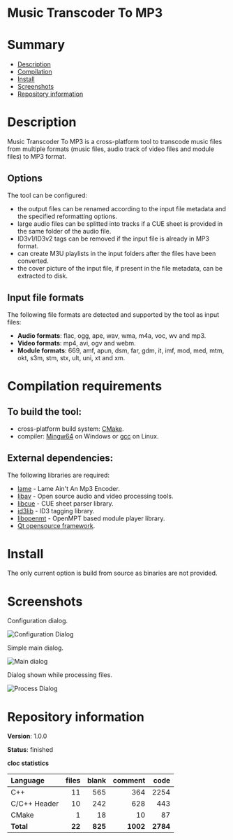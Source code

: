 Music Transcoder To MP3
=======================

# Summary
- [Description](#description)
- [Compilation](#compilation-requirements)
- [Install](#install)
- [Screenshots](#screenshots)
- [Repository information](#repository-information)

# Description
Music Transcoder To MP3 is a cross-platform tool to transcode music files from multiple formats (music files, audio track of video files and module files) to MP3 format. 

## Options
The tool can be configured:
* the output files can be renamed according to the input file metadata and the specified reformatting options.
* large audio files can be splitted into tracks if a CUE sheet is provided in the same folder of the audio file.
* ID3v1/ID3v2 tags can be removed if the input file is already in MP3 format.
* can create M3U playlists in the input folders after the files have been converted.
* the cover picture of the input file, if present in the file metadata, can be extracted to disk. 

## Input file formats
The following file formats are detected and supported by the tool as input files:
* **Audio formats**: flac, ogg, ape, wav, wma, m4a, voc, wv and mp3.
* **Video formats**: mp4, avi, ogv and webm.
* **Module formats**: 669, amf, apun, dsm, far, gdm, it, imf, mod, med, mtm, okt, s3m, stm, stx, ult, uni, xt and xm.

# Compilation requirements
## To build the tool:
* cross-platform build system: [CMake](http://www.cmake.org/cmake/resources/software.html).
* compiler: [Mingw64](http://sourceforge.net/projects/mingw-w64/) on Windows or [gcc](http://gcc.gnu.org/) on Linux.

## External dependencies:
The following libraries are required:
* [lame](http://lame.sourceforge.net/) - Lame Ain't An Mp3 Encoder.
* [libav](https://libav.org/) - Open source audio and video processing tools.
* [libcue](http://sourceforge.net/projects/libcue/) - CUE sheet parser library.
* [id3lib](http://id3lib.sourceforge.net/) - ID3 tagging library.
* [libopenmt](http://lib.openmpt.org/) - OpenMPT based module player library.
* [Qt opensource framework](http://www.qt.io/).

# Install
The only current option is build from source as binaries are not provided. 

# Screenshots
Configuration dialog.

![Configuration Dialog](https://cloud.githubusercontent.com/assets/12167134/7867871/e2fcceba-0578-11e5-83bd-e806f5f95672.jpg)

Simple main dialog.

![Main dialog](https://cloud.githubusercontent.com/assets/12167134/7867872/e2fd4c28-0578-11e5-93bb-56c7ee8b26df.jpg)

Dialog shown while processing files.

![Process Dialog](https://cloud.githubusercontent.com/assets/12167134/7867873/e48c0714-0578-11e5-8de4-ba1b44b1b72f.jpg)

# Repository information
**Version**: 1.0.0

**Status**: finished

**cloc statistics**

| Language                     |files          |blank        |comment           |code  |
|:-----------------------------|--------------:|------------:|-----------------:|-----:|
| C++                          |   11          |  565        |    364           |2254  |
| C/C++ Header                 |   10          |  242        |    628           | 443  |
| CMake                        |    1          |   18        |     10           |  87  |
| **Total**                    |   **22**      |  **825**    |   **1002**       |**2784**|
